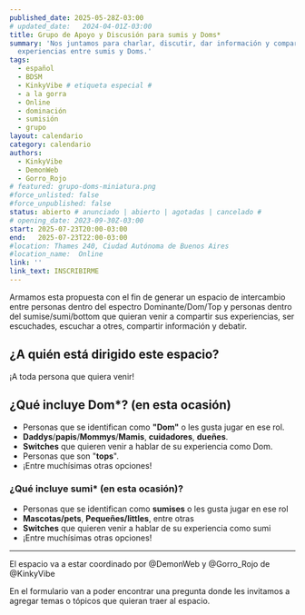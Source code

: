 ```yaml
---
published_date: 2025-05-28Z-03:00
# updated_date:   2024-04-01Z-03:00
title: Grupo de Apoyo y Discusión para sumis y Doms*
summary: 'Nos juntamos para charlar, discutir, dar información y compartir
  experiencias entre sumis y Doms.'
tags:
  - español
  - BDSM
  - KinkyVibe # etiqueta especial #
  - a la gorra
  - Online
  - dominación
  - sumisión
  - grupo
layout: calendario
category: calendario
authors:
  - KinkyVibe
  - DemonWeb
  - Gorro_Rojo
# featured: grupo-doms-miniatura.png
#force_unlisted: false
#force_unpublished: false
status: abierto # anunciado | abierto | agotadas | cancelado #
# opening_date: 2023-09-30Z-03:00
start: 2025-07-23T20:00-03:00
end:   2025-07-23T22:00-03:00
#location: Thames 240, Ciudad Autónoma de Buenos Aires
#location_name:  Online
link: ''
link_text: INSCRIBIRME
---
```


Armamos esta propuesta con el fin de generar un espacio de intercambio entre personas dentro del espectro Dominante/Dom/Top y personas dentro del sumise/sumi/bottom que quieran venir a compartir sus experiencias, ser escuchades, escuchar a otres, compartir información y debatir.

## ¿A quién está dirigido este espacio?

¡A toda persona que quiera venir!

## ¿Qué incluye Dom\*? (en esta ocasión)

- Personas que se identifican como **"Dom"** o les gusta jugar en ese rol.
- **Daddys**/**papis**/**Mommys**/**Mamis**, **cuidadores**, **dueñes**.
- **Switches** que quieren venir a hablar de su experiencia como Dom.
- Personas que son "**tops**".
- ¡Entre muchísimas otras opciones!

### ¿Qué incluye sumi\* (en esta ocasión)?

- Personas que se identifican como **sumises** o les gusta jugar en ese rol
- **Mascotas/pets**, **Pequeñes/littles**, entre otras
- **Switches** que quieren venir a hablar de su experiencia como sumi
- ¡Entre muchísimas otras opciones!

---

El espacio va a estar coordinado por @DemonWeb y @Gorro_Rojo de @KinkyVibe

En el formulario van a poder encontrar una pregunta donde les invitamos a agregar temas o tópicos que quieran traer al espacio.
